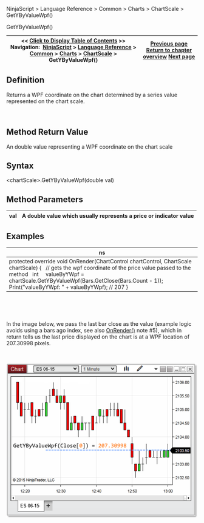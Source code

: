 ﻿


NinjaScript \> Language Reference \> Common \> Charts \> ChartScale \> GetYByValueWpf()






















GetYByValueWpf()







| \<\< [Click to Display Table of Contents](getybyvaluewpf.md) \>\> **Navigation:**     [NinjaScript](ninjascript-1.md) \> [Language Reference](language_reference_wip-1.md) \> [Common](common-1.md) \> [Charts](chart-1.md) \> [ChartScale](chartscale-1.md) \> GetYByValueWpf() | [Previous page](getybyvalue-1.md) [Return to chapter overview](chartscale-1.md) [Next page](height-1.md) |
| --- | --- |











## Definition


Returns a WPF coordinate on the chart determined by a series value represented on the chart scale.


 


## Method Return Value


An double value representing a WPF coordinate on the chart scale


## 


## Syntax
\<chartScale\>.GetYByValueWpf(double val)


## 


## Method Parameters




| val | A double value which usually represents a price or indicator value |
| --- | --- |



## 


## 


## Examples




| ns |
| --- |
| protected override void OnRender(ChartControl chartControl, ChartScale chartScale) {    // gets the wpf coordinate of the price value passed to the method    int     valueByYWpf \= chartScale.GetYByValueWpf(Bars.GetClose(Bars.Count \- 1));      Print("valueByYWpf: " \+ valueByYWpf); // 207 } |



 


 


 In the image below, we pass the last bar close as the value (example logic avoids using a bars ago index, see also [OnRender()](onrender-1.md) note \#5\), which in return tells us the last price displayed on the chart is at a WPF location of 207\.30998 pixels.


 


![GetYByValueWpf](getybyvaluewpf.png)









